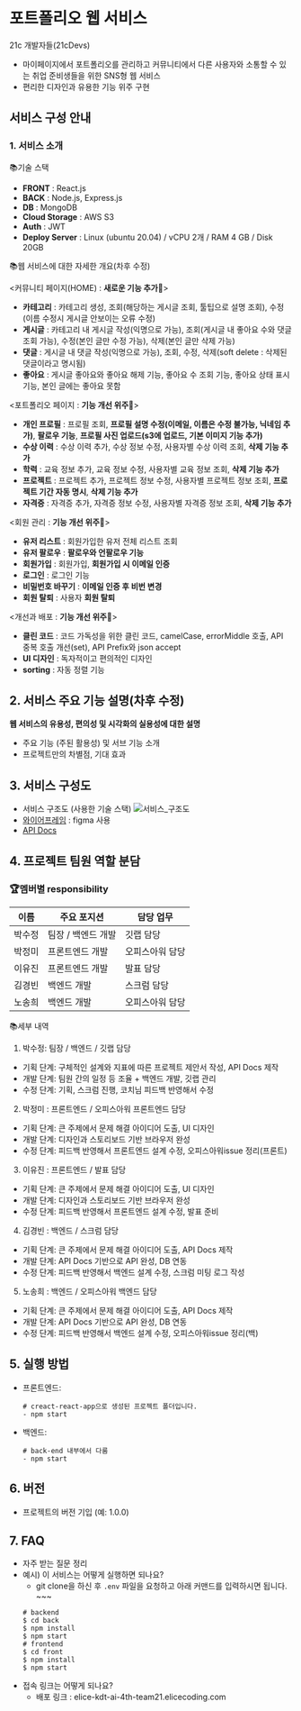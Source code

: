 # 포트폴리오 웹 서비스
21c 개발자들(21cDevs)

- 마이페이지에서 포트폴리오를 관리하고 커뮤니티에서 다른 사용자와 소통할 수 있는 취업 준비생들을 위한 SNS형 웹 서비스
- 편리한 디자인과 유용한 기능 위주 구현

## 서비스 구성 안내

### 1. 서비스 소개

📚기술 스택

- **FRONT** : React.js
- **BACK** : Node.js, Express.js
- **DB** : MongoDB
- **Cloud Storage** : AWS S3
- **Auth** : JWT
- **Deploy Server** : Linux (ubuntu 20.04) / vCPU 2개 / RAM 4 GB / Disk 20GB

📚웹 서비스에 대한 자세한 개요(차후 수정)

<커뮤니티 페이지(HOME) : **새로운 기능 추가🎉**>
- **카테고리** : 카테고리 생성, 조회(해당하는 게시글 조회, 툴팁으로 설명 조회), 수정(이름 수정시 게시글 안보이는 오류 수정)
- **게시글** : 카테고리 내 게시글 작성(익명으로 가능), 조회(게시글 내 좋아요 수와 댓글 조회 가능), 수정(본인 글만 수정 가능), 삭제(본인 글만 삭제 가능)
- **댓글** : 게시글 내 댓글 작성(익명으로 가능), 조회, 수정, 삭제(soft delete : 삭제된 댓글이라고 명시됨)
- **좋아요** : 게시글 좋아요와 좋아요 해제 기능, 좋아요 수 조회 기능, 좋아요 상태 표시 기능, 본인 글에는 좋아요 못함

<포트폴리오 페이지 : **기능 개선 위주🎁**>
- **개인 프로필** : 프로필 조회, **프로필 설명 수정(이메일, 이름은 수정 불가능, 닉네임 추가)**, **팔로우 기능**, **프로필 사진 업로드(s3에 업로드, 기본 이미지 기능 추가)**
- **수상 이력** : 수상 이력 추가, 수상 정보 수정, 사용자별 수상 이력 조회, **삭제 기능 추가**
- **학력** : 교육 정보 추가, 교육 정보 수정, 사용자별 교육 정보 조회, **삭제 기능 추가**
- **프로젝트** : 프로젝트 추가, 프로젝트 정보 수정, 사용자별 프로젝트 정보 조회, **프로젝트 기간 자동 명시**, **삭제 기능 추가**
- **자격증** : 자격증 추가, 자격증 정보 수정, 사용자별 자격증 정보 조회, **삭제 기능 추가**

<회원 관리 : **기능 개선 위주🎁**>
- **유저 리스트** : 회원가입한 유저 전체 리스트 조회
- **유저 팔로우** : **팔로우와 언팔로우 기능**
- **회원가입** : 회원가입, **회원가입 시 이메일 인증**
- **로그인** : 로그인 기능
- **비밀번호 바꾸기** : **이메일 인증 후 비번 변경**
- **회원 탈퇴** : 사용자 **회원 탈퇴**

<개선과 배포 : **기능 개선 위주🎁**>
- **클린 코드** : 코드 가독성을 위한 클린 코드, camelCase, errorMiddle 호출, API 중복 호출 개선(set), API Prefix와 json accept
- **UI 디자인** : 독자적이고 편의적인 디자인
- **sorting** : 자동 정렬 기능


## 2. 서비스 주요 기능 설명(차후 수정)

**웹 서비스의 유용성, 편의성 및 시각화의 실용성에 대한 설명**

- 주요 기능 (주된 활용성) 및 서브 기능 소개
- 프로젝트만의 차별점, 기대 효과

## 3. 서비스 구성도

- 서비스 구조도 (사용한 기술 스택)
![서비스_구조도](/uploads/f577bfe9162de5a7344485dac97c1a83/서비스_구조도.png)
- [와이어프레임](https://www.figma.com/file/IHrYe08wEvkYH2bfJR7qa9/%ED%8F%AC%ED%8A%B8%ED%8F%B4%EB%A6%AC%EC%98%A4?node-id=0%3A1) : figma 사용
- [API Docs](https://documenter.getpostman.com/view/18498277/UVsPPjtr)

## 4. 프로젝트 팀원 역할 분담

### 🏆**멤버별 responsibility**

|이름|주요 포지션|담당 업무|
|---|---|---|
|박수정|팀장 / 백엔드 개발|깃랩 담당|
|박정미|프론트엔드 개발|오피스아워 담당|
|이유진|프론트엔드 개발|발표 담당|
|김경빈|백엔드 개발|스크럼 담당|
|노송희|백엔드 개발|오피스아워 담당|

📚세부 내역

1. 박수정: 팀장 / 백엔드 / 깃랩 담당
- 기획 단계: 구체적인 설계와 지표에 따른 프로젝트 제안서 작성, API Docs 제작
- 개발 단계: 팀원 간의 일정 등 조율 + 백엔드 개발, 깃랩 관리
- 수정 단계: 기획, 스크럼 진행, 코치님 피드백 반영해서 수정
2. 박정미 : 프론트엔드 / 오피스아워 프론트엔드 담당
- 기획 단계: 큰 주제에서 문제 해결 아이디어 도출, UI 디자인
- 개발 단계: 디자인과 스토리보드 기반 브라우저 완성
- 수정 단계: 피드백 반영해서 프론트엔드 설계 수정, 오피스아워issue 정리(프론트)
3. 이유진 : 프론트엔드 / 발표 담당
- 기획 단계: 큰 주제에서 문제 해결 아이디어 도출, UI 디자인
- 개발 단계: 디자인과 스토리보드 기반 브라우저 완성
- 수정 단계: 피드백 반영해서 프론트엔드 설계 수정, 발표 준비
4. 김경빈 : 백엔드 / 스크럼 담당
- 기획 단계: 큰 주제에서 문제 해결 아이디어 도출, API Docs 제작
- 개발 단계: API Docs 기반으로 API 완성, DB 연동
- 수정 단계: 피드백 반영해서 백엔드 설계 수정, 스크럼 미팅 로그 작성
5. 노송희 : 백엔드 / 오피스아워 백엔드 담당
- 기획 단계: 큰 주제에서 문제 해결 아이디어 도출, API Docs 제작
- 개발 단계: API Docs 기반으로 API 완성, DB 연동
- 수정 단계: 피드백 반영해서 백엔드 설계 수정, 오피스아워issue 정리(백)

## 5. 실행 방법

- 프론트엔드:
    
    ```shell
    # creact-react-app으로 생성된 프로젝트 폴더입니다.
    - npm start
    ```
    
- 백엔드:
    
    ```shell
    # back-end 내부에서 다룸
    - npm start
    ```
    
## 6. 버전

- 프로젝트의 버전 기입 (예: 1.0.0)

## 7. FAQ

- 자주 받는 질문 정리
- 예시) 이 서비스는 어떻게 실행하면 되나요?
    - git clone을 하신 후 `.env` 파일을 요청하고 아래 커맨드를 입력하시면 됩니다. ~~~
    ```shell
    # backend
    $ cd back
    $ npm install
    $ npm start
    # frontend
    $ cd front
    $ npm install
    $ npm start
    ```
- 접속 링크는 어떻게 되나요?
    - 배포 링크 : elice-kdt-ai-4th-team21.elicecoding.com
